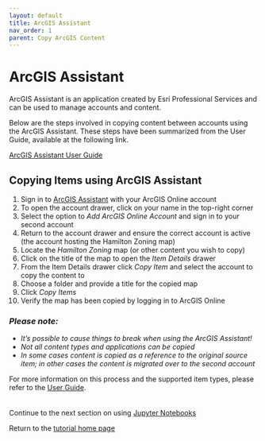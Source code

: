 ```yaml
---
layout: default
title: ArcGIS Assistant
nav_order: 1
parent: Copy ArcGIS Content
---
```


# ArcGIS Assistant 

ArcGIS Assistant is an application created by Esri Professional Services and can be used to manage accounts and content.  

Below are the steps involved in copying content between accounts using the ArcGIS Assistant. These steps have been summarized from the User Guide, available at the following link. 

[ArcGIS Assistant User Guide](https://guide.assistant.esri-ps.com/docs) 

 
## Copying Items using ArcGIS Assistant 

1. Sign in to [ArcGIS Assistant](https://assistant.esri-ps.com/) with your ArcGIS Online account
2. To open the account drawer, click on your name in the top-right corner
3. Select the option to _Add ArcGIS Online Account_ and sign in to your second account
4. Return to the account drawer and ensure the correct account is active (the account hosting the Hamilton Zoning map)
5. Locate the _Hamilton Zoning_ map (or other content you wish to copy)
6. Click on the title of the map to open the _Item Details_ drawer
7. From the Item Details drawer click _Copy Item_ and select the account to copy the content to 
8. Choose a folder and provide a title for the copied map
9. Click _Copy Items_
10. Verify the map has been copied by logging in to ArcGIS Online
 
### _Please note:_

- _It’s possible to cause things to break when using the ArcGIS Assistant!_
- _Not all content types and applications can be copied_
- _In some cases content is copied as a reference to the original source item; in other cases the content is migrated over to the second account_

For more information on this process and the supported item types, please refer to the [User Guide](https://guide.assistant.esri-ps.com/docs).
\
\
\
Continue to the next section on using [Jupyter Notebooks](https://scds.github.io/dash-webinars/Jupyter.html)

Return to the [tutorial home page](https://scds.github.io/dash-webinars/Copy_ArcGIS_Content.html)
